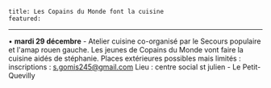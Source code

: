 	title: Les Copains du Monde font la cuisine 
	featured:
---

•	**mardi 29 décembre** - Atelier cuisine co-organisé par le Secours populaire et l'amap rouen gauche. Les jeunes de Copains du Monde vont faire la cuisine aidés de stéphanie. Places extérieures possibles mais limités : inscriptions : <s.gomis245@gmail.com> 
Lieu : centre social st julien - Le Petit-Quevilly
